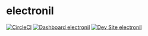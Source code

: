 # electronil

[![CircleCI](https://circleci.com/gh/shaal/electronil.svg?style=shield)](https://circleci.com/gh/shaal/electronil)
[![Dashboard electronil](https://img.shields.io/badge/dashboard-electronil-yellow.svg)](https://dashboard.pantheon.io/sites/17d8094e-ddfb-4032-83e4-771bdf4a36d2#dev/code)
[![Dev Site electronil](https://img.shields.io/badge/site-electronil-blue.svg)](http://dev-electronil.pantheonsite.io/)